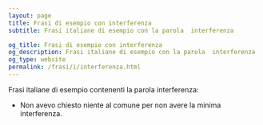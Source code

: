 ```yaml
---
layout: page
title: Frasi di esempio con interferenza 
subtitle: Frasi italiane di esempio con la parola  interferenza

og_title: Frasi di esempio con interferenza 
og_description: Frasi italiane di esempio con la parola  interferenza
og_type: website
permalink: /frasi/i/interferenza.html
---
```


Frasi italiane di esempio contenenti la parola interferenza:


- Non avevo chiesto niente al comune per non avere la minima interferenza.
